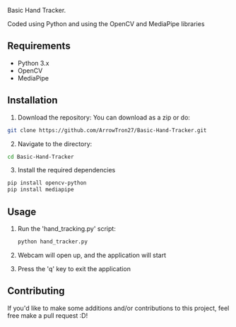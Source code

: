 Basic Hand Tracker.

Coded using Python and using the OpenCV and MediaPipe libraries

## Requirements
- Python 3.x
- OpenCV
- MediaPipe

## Installation

1. Download the repository:
  You can download as a zip or do:
  ```bash
  git clone https://github.com/ArrowTron27/Basic-Hand-Tracker.git
  ```

2. Navigate to the directory:
  ```bash
  cd Basic-Hand-Tracker
  ```

3. Install the required dependencies
  ```bash
  pip install opencv-python
  pip install mediapipe
  ```


## Usage

1. Run the 'hand_tracking.py' script:
   ```bash
   python hand_tracker.py
   ```

2. Webcam will open up, and the application will start

3. Press the 'q' key to exit the application

## Contributing

If you'd like to make some additions and/or contributions to this project, feel free make a pull request :D!

